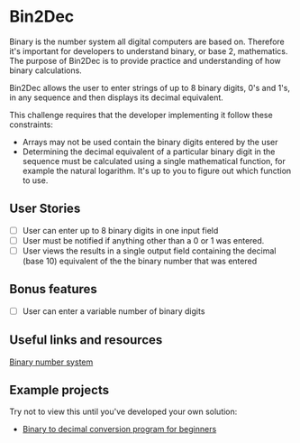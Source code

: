 # Bin2Dec

Binary is the number system all digital computers are based on. 
Therefore it's important for developers to understand binary, or base 2, 
mathematics. The purpose of Bin2Dec is to provide practice and 
understanding of how binary calculations.

Bin2Dec allows the user to enter strings of up to 8 binary digits, 0's
and 1's, in any sequence and then displays its decimal equivalent.

This challenge requires that the developer implementing it follow these
constraints:

- Arrays may not be used contain the binary digits entered by the user
- Determining the decimal equivalent of a particular binary digit in the
sequence must be calculated using a single mathematical function, for
example the natural logarithm. It's up to you to figure out which function
to use.

## User Stories

-   [ ] User can enter up to 8 binary digits in one input field
-   [ ] User must be notified if anything other than a 0 or 1 was entered.
-   [ ] User views the results in a single output field containing the 
decimal (base 10) equivalent of the the binary number that was entered

## Bonus features

-   [ ] User can enter a variable number of binary digits

## Useful links and resources

[Binary number system](https://en.wikipedia.org/wiki/Binary_number)

## Example projects

Try not to view this until you've developed your own solution:
- [Binary to decimal conversion program for beginners](https://www.youtube.com/watch?v=YMIALQE26KQ)
